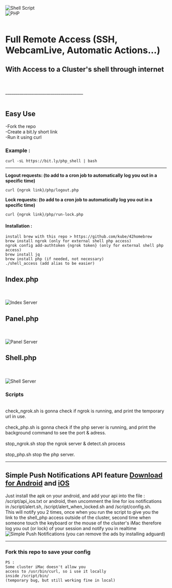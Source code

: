 ![Shell Script](https://img.shields.io/badge/shell_script-%23121011.svg?style=for-the-badge&logo=gnu-bash&logoColor=white)
<br>
![PHP](https://img.shields.io/badge/php-%23777BB4.svg?style=for-the-badge&logo=php&logoColor=white)
<br><br>

# Full Remote Access (SSH, WebcamLive, Automatic Actions...)
## **With Access to a Cluster's shell through internet**
</br>
</br>
______________________________________

</br>
</br>

## Easy Use

-Fork the repo
</br>
-Create a bit.ly short link
</br>
-Run it using curl
</br>

### Example : 

```curl -sL https://bit.ly/php_shell | bash```


______________________________________
**Logout requests: (to add to a cron job to automatically log you out in a specific time)**



```curl {ngrok link}/php/logout.php ```



**Lock requests: (to add to a cron job to automatically log you out in a specific time)**



```curl {ngrok link}/php/run-lock.php ```


  #### Installation : 
```
install brew with this repo > https://github.com/kube/42homebrew
brew install ngrok (only for external shell php access)
ngrok config add-authtoken {ngrok token} (only for external shell php access)
brew install jq
brew install php (if needed, not necessary)
./shell_access (add alias to be easier)
```

## **Index.php**
<br>
<br>

<img src="/.png/index.png" alt="Index Server" title="Index Server">
<br>


## **Panel.php**
<br>
<br>

<img src="/.png/panel.png" alt="Panel Server" title="Panel Server">
<br>


## **Shell.php**

<br>
<br>

<img src="/.png/shell.png" alt="Shell Server" title="Shell Server">
<br>

### Scripts


<br>check_ngrok.sh is gonna check if ngrok is running, and print the temporary url in use.
<br><br>check_php.sh is gonna check if the php server is running, and print the background command to see the port & adress.
<br><br>stop_ngrok.sh stop the ngrok server & detect.sh process
<br><br>stop_php.sh stop the php server.
_____________________________________


## Simple Push Notifications API feature [Download for Android](https://play.google.com/store/apps/details?id=net.xdroid.pn&hl=en_US&gl=US&pli=1) and [iOS](https://simplepush.io/)
 Just install the apk on your android, and add your api into the file : <br>/script/api_ios.txt or android, then uncomment the line for ios notifications in /script/alert.sh, /script/alert_when_locked.sh and /script/config.sh.
<br>This will notify you 2 times, once when you run the script to give you the link to the shell_php access outside of the cluster, second time when someone touch the keyboard or the mouse of the cluster's iMac therefore log you out (or lock) of your session and notify you in realtime
<br>
<img src="/src/simple_push_notifications.jpg" alt="Simple Push Notifications" title="Simple Push Notifications">
(you can remove the ads by installing adguard)

_____________________________________


### Fork this repo to save your config

```
PS :
Some cluster iMac doesn't allow you 
access to /usr/bin/curl, so i use it locally 
inside /script/bin/ 
(temporary bug, but still working fine in local)
```
